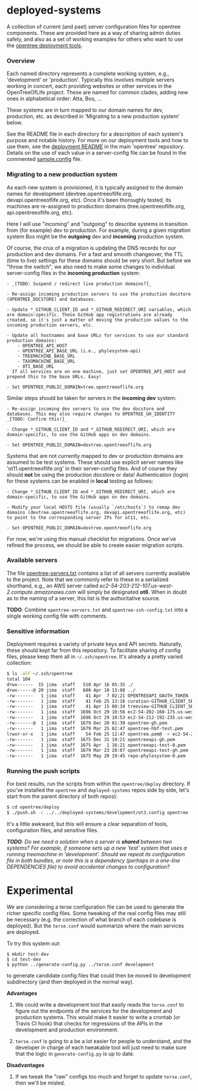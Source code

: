 deployed-systems
================

A collection of current (and past) server configuration files for opentree components. These are provided here as a way of sharing admin duties safely, and also as a set of working examples for others who want to use the [opentree deployment tools](https://github.com/OpenTreeOfLife/opentree/tree/master/deploy).

### Overview

Each named directory represents a complete working system, e.g., 'development' or 'production'. Typically this involves multiple servers working in concert, each providing websites or other services in the OpenTreeOfLife project. These are named for common clades, adding new ones in alphabetical order: Atta, Bos, ... 

These systems are in turn mapped to our domain names for dev, production, etc. as described in 'Migrating to a new production system' below.

See the README file in each directory for a description of each system's purpose and notable history. For more on our deployment tools and how to use them, see the [deployment README](https://github.com/OpenTreeOfLife/opentree/tree/master/deploy) in the main 'opentree' repository. Details on the use of each value in a server-config file can be found in the commented [sample.config](https://github.com/OpenTreeOfLife/opentree/tree/master/deploy/sample.config) file.

### Migrating to a new production system

As each new system is provisioned, it is typically assigned to the domain names for development (devtree.opentreeoflife.org, devapi.opentreeoflife.org, etc). Once it's been thoroughly tested, its machines are re-assigned to production domains (tree.opentreeoflife.org, api.opentreeoflife.org, etc). 

Here I will use "incoming" and "outgoing" to describe systems in transition from (for example) dev to production. For example, during a given migration system Bos might be the **outgoing** dev and **incoming** production system.

Of course, the crux of a migration is updating the DNS records for our production and dev domains. For a fast and smooth changeover, the TTL (time to live) settings for these domains should be very short. But before we "throw the switch", we also need to make some changes to individual server-config files in the **incoming production** system:

    - _[TODO: Suspend / redirect live production domains?]_

    - Re-assign incoming production servers to use the production docstore (OPENTREE_DOCSTORE) and databases.

    - Update *_GITHUB_CLIENT_ID and *_GITHUB_REDIRECT_URI variables, which are domain-specific. These GitHub app registrations are already created, so it's just a matter of moving the production values to the incoming production servers, etc.

    - Update all hostnames and base URLs for services to use our standard production domains:
        - OPENTREE_API_HOST
        - OPENTREE_API_BASE_URL (i.e., phylesystem-api)
        - TREEMACHINE_BASE_URL
        - TAXOMACHINE_BASE_URL
        - OTI_BASE_URL
      If all services are on one machine, just set OPENTREE_API_HOST and prepend this to the base URLs. Easy!

    - Set OPENTREE_PUBLIC_DOMAIN=tree.opentreeoflife.org

Similar steps should be taken for servers in the **incoming dev** system:

    - Re-assign incoming dev servers to use the dev docstore and databases. This may also require changes to OPENTREE_GH_IDENTITY _[TODO: Confirm this!]_

    - Change *_GITHUB_CLIENT_ID and *_GITHUB_REDIRECT_URI, which are domain-specific, to use the GitHub apps on dev domains.

    - Set OPENTREE_PUBLIC_DOMAIN=devtree.opentreeoflife.org

Systems that are not currently mapped to dev or production domains are assumed to be test systems. These should use explicit server names like 'ot11.opentreeoflife.org' in their server-config files. And of course they should **not** be using the production docstore or data! Authentication (login) for these systems can be enabled in **local** testing as follows:

    - Change *_GITHUB_CLIENT_ID and *_GITHUB_REDIRECT_URI, which are domain-specific, to use the GitHub apps on dev domains.

    - Modify your local HOSTS file (usually `/etc/hosts`) to remap dev domains (devtree.opentreeoflife.org, devapi.opentreeoflife.org, etc) to point to the corresponding server IPs for ot11, etc.

    - Set OPENTREE_PUBLIC_DOMAIN=devtree.opentreeoflife.org

For now, we're using this manual checklist for migrations. Once we've refined the process, we should be able to create easier migration scripts.


### Available servers

The file [opentree-servers.txt](https://github.com/OpenTreeOfLife/deployed-systems/blob/master/opentree-servers.txt) contains a list of all servers currently available to the project. Note that we commonly refer to these in a serialized shorthand, e.g., an AWS server called _ec2-54-203-212-107.us-west-2.compute.amazonaws.com_ will simply be designated **ot6**. When in doubt as to the naming of a server, this list is the authoritative source.

**TODO**: Combine ```opentree-servers.txt``` and ```opentree-ssh-config.txt``` into a single working config file with comments.

### Sensitive information

Deployment requires a variety of private keys and API secrets. Naturally, these should kept far from this repository. To facilitate sharing of config files, please keep them all in ```~/.ssh/opentree```. It's already a pretty varied collection:

```bash
$ ls -alF ~/.ssh/opentree
total 104
drwx------  15 jima  staff   510 Apr 16 05:35 ./
drwx------@ 20 jima  staff   680 Apr 10 13:08 ../
-rw-------   1 jima  staff    41 Apr  7 02:21 OPENTREEAPI_OAUTH_TOKEN
-rw-------   1 jima  staff    41 Feb 25 13:16 curation-GITHUB_CLIENT_SECRET-dev.opentreeoflife.org
-rw-------   1 jima  staff    41 Apr 15 00:34 treeview-GITHUB_CLIENT_SECRET-dev.opentreeoflife.org
-rw-------   1 jima  staff  1696 Oct 29 10:56 ec2-54-202-160-175.us-west-2.compute.amazonaws.com.pem
-rw-------   1 jima  staff  1696 Oct 29 10:53 ec2-54-212-192-235.us-west-2.compute.amazonaws.com.pem
-rw-------@  1 jima  staff  1679 Dec 20 01:39 opentree-gh.pem
-rw-------   1 jima  staff  1679 Mar 25 02:47 opentree-hbf-test.pem
lrwxr-xr-x   1 jima  staff    54 Feb 25 12:47 opentree.pem@ -> ec2-54-202-160-175.us-west-2.compute.amazonaws.com.pem
-rw-------   1 jima  staff  1675 Dec 31 19:21 opentreeapi-gh.pem
-rw-------   1 jima  staff  1675 Apr  1 16:21 opentreeapi-test-0.pem
-rw-------   1 jima  staff  1679 Mar 23 20:07 opentreeapi-test-gh.pem
-rw-------   1 jima  staff  1675 May 20 19:45 repo-phylesystem-0.pem
```


### Running the push scripts

For best results, run the scripts from within the ```opentree/deploy``` directory. If you've installed the ```opentree``` and ```deployed-systems``` repos side by side, let's start from the parent directory of both repos):

```bash
$ cd opentree/deploy
$ ./push.sh -c ../../deployed-systems/development/ot3.config opentree
```

It's a little awkward, but this will ensure a clear separation of tools, configuration files, and sensitive files.

_**TODO**: Do we need a solution when a server is **shared** between two systems? For example, if someone sets up a new 'test' system that uses a running treemachine in 'development'. Should we repeat its configuration file in both bundles, or note this is a dependency (perhaps in a one-line DEPENDENCIES file) to avoid accidental changes to configuration?_


# Experimental

We are considering a terse configuration file can be used to generate the richer specific
config files.
Some tweaking of the real config files may still be necessary (e.g. the correction of what
branch of each codebase is deployed).
But the ```terse.conf``` would summarize where the main services are deployed.

To try this system out:

    $ mkdir test-dev
    $ cd test-dev
    $ python ../generate-config.py ../terse.conf development

to generate candidate config files that could then be moved to development subdirectory (and then
deployed in the normal way). 

**Advantages**

1. We could write a development tool that easily reads the ```terse.conf``` to figure out
the endpoints of the services for the development and production systems. This would make it easier to
write a crontab (or Travis CI hook) that checks for regressions of the APIs in the development and 
production environment.

1. ```terse.conf``` is going to a be a lot easier for people to understand, and the developer in charge
of each tweakable tool will just need to make sure that the logic in ```generate-config.py``` is up to date.

**Disadvantages**

1. If we tweak the "raw" configs too much and forget to update ```terse.conf```, then we'll be misled.
